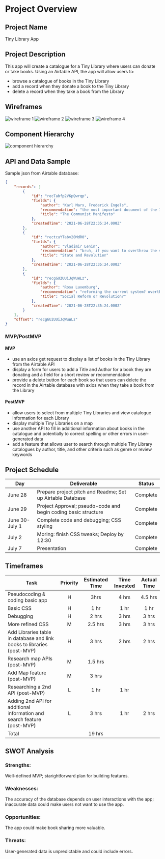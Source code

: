 <!-- CODENAME: BANANA -->
# Project Overview

## Project Name

Tiny Library App
## Project Description

This app will create a catalogue for a Tiny Library where users can donate or take books. Using an Airtable API, the app will allow users to: 
- browse a catalogue of books in the Tiny Library
- add a record when they donate a book to the Tiny Library
- delete a record when they take a book from the Library
## Wireframes
![wireframe 1](/assets/homepage.png)
![wireframe 2](/assets/wireframe-take-it.png)
![wireframe 3](assets/about-page.png)
![wireframe 4](assets/desktop-wireframe.png)
## Component Hierarchy
![component hierarchy](assets/component-hierarchy.png)

## API and Data Sample
Sample json from Airtable database:

```json
{
    "records": [
        {
            "id": "recTabfp2VKpQwrqp",
            "fields": {
                "author": "Karl Marx, Frederick Engels",
                "recommendation": "the most important document of the 19th century",
                "title": "The Communist Manifesto"
            },
            "createdTime": "2021-06-28T22:35:24.000Z"
        },
        {
            "id": "rectcuYTabv20MdR0",
            "fields": {
                "author": "Vladimir Lenin",
                "recommendation": "bruh, if you want to overthrow the state, you better know what the state is first!",
                "title": "State and Revolution"
            },
            "createdTime": "2021-06-28T22:35:24.000Z"
        },
        {
            "id": "recgGU2UUiJqWuWLz",
            "fields": {
                "author": "Rosa Luxemburg",
                "recommendation": "reforming the current system? overthrowing it entirely? can we do both? still so relevant today",
                "title": "Social Reform or Revolution?"
            },
            "createdTime": "2021-06-28T22:35:24.000Z"
        }
    ],
    "offset": "recgGU2UUiJqWuWLz"
}
```

### MVP/PostMVP


#### MVP 
- use an axios get request to display a list of books in the Tiny Library from the Airtable API
- display a form for users to add a Title and Author for a book they are donating and a field for a short review or recommendation
- provide a delete button for each book so that users can delete the record in the Airtable database with axios when they take a book from the Library

#### PostMVP  
- allow users to select from multiple Tiny Libraries and view catalogue information for each Library
- display multiple Tiny Libraries on a map
- use another API to fill in additional information about books in the catalogue and potentially to correct spelling or other errors in user-generated data
- add a feature that allows user to search through multiple Tiny Library catalogues by author, title, and other criteria such as genre or review keywords


## Project Schedule


|  Day | Deliverable | Status
|---|---| ---|
|June 28| Prepare project pitch and Readme; Set up Airtable Database | Complete
|June 29| Project Approval; pseudo-code and begin coding basic structure | Complete
|June 30-July 1| Complete code and debugging; CSS styling  | Complete
|July 2| Moring: finish CSS tweaks; Deploy by 12:30 | Complete
|July 7| Presentation  | Complete


## Timeframes

| Task | Priority | Estimated Time | Time Invested | Actual Time |
| --- | :---: |  :---: | :---: | :---: |
| Pseudocoding & coding basic app | H | 3hrs| 4 hrs  | 4.5 hrs |
| Basic CSS | H | 1 hr| 1 hr | 1 hr |
| Debugging | H | 2 hrs| 3 hrs | 3 hrs |
| More refined CSS | M | 2.5 hrs| 3 hrs | 3 hrs |
| Add Libraries table in database and link books to libraries (post-MVP) | H | 3 hrs| 2 hrs | 2 hrs |
| Research map APIs (post-MVP) | M | 1.5 hrs|  |  |
| Add Map feature (post-MVP) | M | 3 hrs|  |  |
| Researching a 2nd API (post-MVP) | L | 1 hr| 1 hr |  |
| Adding 2nd API for additional information and search feature (post-MVP) | L | 3 hrs | 1 hr | 2 hrs |
| Total |  | 19 hrs|  |  |

## SWOT Analysis

### Strengths:
Well-defined MVP; starightforward plan for building features.

### Weaknesses:
The accuracy of the database depends on user interactions with the app; inaccurate data could make users not want to use the app.

### Opportunities:
The app could make book sharing more valuable.

### Threats:
User-generated data is unpredictable and could include errors.
